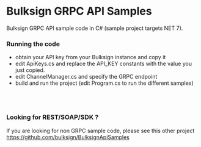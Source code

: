 # Bulksign GRPC API Samples
Bulksign GRPC API sample code in C# (sample project targets NET 7).


### Running the code

- obtain your API key from your Bulksign instance and copy it
- edit ApiKeys.cs and replace the API_KEY constants with the value you just copied.
- edit ChannelManager.cs and specify the GRPC endpoint
- build and run the project (edit Program.cs to run the different samples)
<br/>
<br/>


### Looking for REST/SOAP/SDK ?

If you are looking for non GRPC sample code, please see this other project https://github.com/bulksign/BulksignApiSamples
